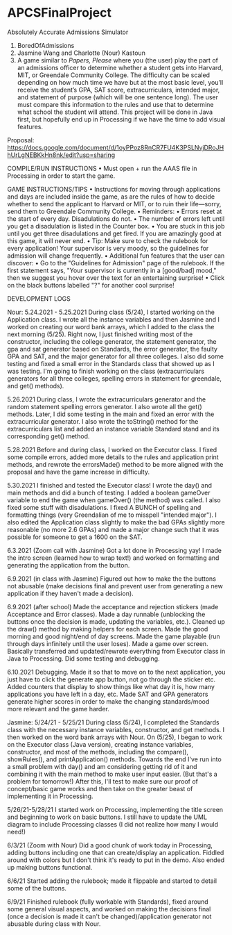 # APCSFinalProject
Absolutely Accurate Admissions Simulator
1. BoredOfAdmissions
2. Jasmine Wang and Charlotte (Nour) Kastoun
3. A game similar to <i> Papers, Please </i> where you (the user) play the part of an admissions officer to determine whether a student gets into Harvard, MIT, or Greendale Community College. The difficulty can be scaled depending on how much time we have but at the most basic level, you’ll receive the student’s GPA, SAT score, extracurriculars, intended major, and statement of purpose (which will be one sentence long). The user must compare this information to the rules and use that to determine what school the student will attend. This project will be done in Java first, but hopefully end up in Processing if we have the time to add visual features.

Proposal: https://docs.google.com/document/d/1oyPPoz8RnCR7FU4K3PSLNvjDRoJHhUrLgNEBKkHn8nk/edit?usp=sharing

COMPILE/RUN INSTRUCTIONS
• Must open + run the AAAS file in Processing in order to start the game.

GAME INSTRUCTIONS/TIPS
• Instructions for moving through applications and days are included inside the game, as are the rules of how to decide whether to send the applicant to Harvard or MIT, or to ruin their life—sorry, send them to Greendale Community College.
• Reminders:
    • Errors reset at the start of every day. Disadulations do not.
    • The number of errors left until you get a disadulation is listed in the Counter box.
    • You are stuck in this job until you get three disadulations and get fired. If you are amazingly good at this game, it will never end. 
• Tip: Make sure to check the rulebook for every application! Your supervisor is very moody, so the guidelines for admission will change frequently.
• Additional fun features that the user can discover:
   • Go to the "Guidelines for Admission" page of the rulebook. If the first statement says, "Your supervisor is currently in a [good/bad] mood," then we suggest you hover over the text for an entertaining surprise!
   • Click on the black buttons labelled "?" for another cool surprise!


DEVELOPMENT LOGS

Nour:
5.24.2021 - 5.25.2021
During class (5/24), I started working on the Application class. I wrote all the instance variables and then Jasmine and I worked on creating our word bank arrays, which I added to the class the next morning (5/25). Right now, I just finished writing most of the constructor, including the college generator, the statement generator, the gpa and sat generator based on Standards, the error generator, the faulty GPA and SAT, and the major generator for all three colleges. I also did some testing and fixed a small error in the Standards class that showed up as I was testing. I'm going to finish working on the class (extracurriculars generators for all three colleges, spelling errors in statement for greendale, and get() methods).

5.26.2021
During class, I wrote the extracurriculars generator and the random statement spelling errors generator. I also wrote all the get() methods. Later, I did some testing in the main and fixed an error with the extracurricular generator. I also wrote the toString() method for the extracurriculars list and added an instance variable Standard stand and its corresponding get() method.

5.28.2021
Before and during class, I worked on the Executor class. I fixed some compile errors, added more details to the rules and application print methods, and rewrote the errorsMade() method to be more aligned with the proposal and have the game increase in difficulty. 

5.30.2021
I finished and tested the Executor class! I wrote the day() and main methods and did a bunch of testing. I added a boolean gameOver variable to end the game when gameOver() (the method) was called. I also fixed some stuff with disadulations. I fixed A BUNCH of spelling and formatting things (very Greendalian of me to misspell "intended major"). I also edited the Application class slightly to make the bad GPAs slightly more reasonable (no more 2.6 GPAs) and made a major change such that it was possible for someone to get a 1600 on the SAT. 

6.3.2021 (Zoom call with Jasmine)
Got a lot done in Processing yay! I made the intro screen (learned how to wrap text!) and worked on formatting and generating the application from the button. 

6.9.2021 (in class with Jasmine)
Figured out how to make the the buttons not abusable (make decisions final and prevent user from generating a new application if they haven't made a decision).

6.9.2021 (after school)
Made the acceptance and rejection stickers (made Acceptance and Error classes).
Made a day runnable (unblocking the buttons once the decision is made, updating the variables, etc.).
Cleaned up the draw() method by making helpers for each screen.
Made the good morning and good night/end of day screens.
Made the game playable (run through days infinitely until the user loses).
Made a game over screen.
Basically transferred and updated/rewrote everything from Executor class in Java to Processing.
Did some testing and debugging.

6.10.2021
Debugging.
Made it so that to move on to the next application, you just have to click the generate app button, not go through the sticker etc.
Added counters that display to show things like what day it is, how many applications you have left in a day, etc.
Made SAT and GPA generators generate higher scores in order to make the changing standards/mood more relevant and the game harder.

Jasmine:
5/24/21 - 5/25/21
During class (5/24), I completed the Standards class with the necessary instance variables, constructor, and get methods. I then worked on the word bank arrays with Nour. On (5/25), I began to work on the Executor class (Java version), creating instance variables, constructor, and most of the methods, including the compare(), showRules(), and printApplication() methods. Towards the end I've run into a small problem with day() and am considering getting rid of it and combining it with the main method to make user input easier. (But that's a problem for tomorrow!) After this, I'll test to make sure our proof of concept/basic game works and then take on the greater beast of implementing it in Processing.

5/26/21-5/28/21
I started work on Processing, implementing the title screen and beginning to work on basic buttons. I still have to update the UML diagram to include Processing classes (I did not realize how many I would need!)

6/3/21 (Zoom with Nour)
Did a good chunk of work today in Processing, adding buttons including one that can create/display an application. Fiddled around with colors but I don't think it's ready to put in the demo. Also ended up making buttons functional.

6/6/21
Started adding the rulebook; made it flippable and started to detail some of the buttons.

6/9/21
Finished rulebook (fully workable with Standards), fixed around some general visual aspects, and worked on making the decisions final (once a decision is made it can't be changed)/application generator not abusable during class with Nour.
